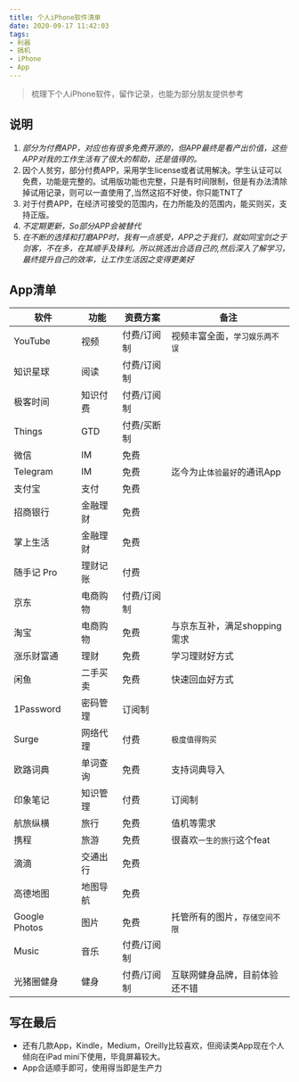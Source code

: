 ```yaml
---
title: 个人iPhone软件清单
date: 2020-09-17 11:42:03
tags:
- 利器
- 搞机
- iPhone
- App
---
```


> 梳理下个人iPhone软件，留作记录，也能为部分朋友提供参考

## 说明
1. _部分为付费APP，对应也有很多免费开源的，但APP最终是看产出价值，这些APP对我的工作生活有了很大的帮助，还是值得的。_
2. 因个人贫穷，部分付费APP，采用学生license或者试用解决。学生认证可以免费，功能是完整的。试用版功能也完整，只是有时间限制，但是有办法清除掉试用记录，则可以一直使用了,当然这招不好使，你只能TNT了
3. 对于付费APP，在经济可接受的范围内，在力所能及的范围内，能买则买，支持正版。
2. _不定期更新，So部分APP会被替代_
3. _在不断的选择和打磨APP时，我有一点感受，APP之于我们，就如同宝剑之于剑客，不在多，在其顺手及锋利。所以挑选出合适自己的,然后深入了解学习，最终提升自己的效率，让工作生活因之变得更美好_

## App清单

软件 | 功能 | 资费方案|备注
----| ---| ---|---
YouTube| 视频 | 付费/订阅制 |视频丰富全面，`学习娱乐两不误`
知识星球 | 阅读 | 付费/订阅制 |
极客时间 | 知识付费 | 付费/订阅制 | 
Things| GTD | 付费/买断制 | 
微信 |IM |  免费 |  | 
Telegram | IM  | 免费 | 迄今为止`体验最好`的通讯App
支付宝 | 支付 | 免费 | 
招商银行 |金融理财 |  免费 | 
掌上生活 | 金融理财  | 免费 | 
随手记 Pro| 理财记账 | 付费 | 
京东 | 电商购物| 付费/订阅制 | 
淘宝 | 电商购物| 免费 | 与京东互补，满足shopping需求
涨乐财富通 | 理财 | 免费 | 学习理财好方式
闲鱼 | 二手买卖 | 免费 | 快速回血好方式
1Password | 密码管理 | 订阅制 | 
Surge | 网络代理 | 付费| `极度值得购买`
欧路词典 | 单词查询 | 免费| 支持词典导入
印象笔记| 知识管理 |  付费|订阅制| 
航旅纵横 | 旅行 | 免费 | 值机等需求
携程| 旅游 | 免费 | 很喜欢`一生的旅行`这个feat
滴滴| 交通出行 | 免费 | 
高德地图| 地图导航 | 免费 | 
Google Photos| 图片 | 免费 | 托管所有的图片，`存储空间不限`
Music | 音乐 | 付费/订阅制 | 
光猪圈健身 | 健身 | 付费/订阅制 | 互联网健身品牌，目前体验还不错

## 写在最后
- 还有几款App，Kindle，Medium，Oreilly比较喜欢，但阅读类App现在个人倾向在iPad mini下使用，毕竟屏幕较大。
- App合适顺手即可，使用得当即是生产力

